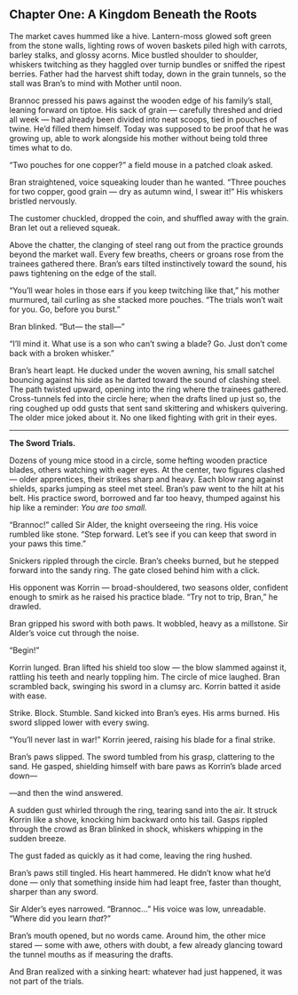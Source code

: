 ## Chapter One: A Kingdom Beneath the Roots

The market caves hummed like a hive. Lantern-moss glowed soft green from the stone walls, lighting rows of woven baskets piled high with carrots, barley stalks, and glossy acorns. Mice bustled shoulder to shoulder, whiskers twitching as they haggled over turnip bundles or sniffed the ripest berries. Father had the harvest shift today, down in the grain tunnels, so the stall was Bran’s to mind with Mother until noon.

Brannoc pressed his paws against the wooden edge of his family’s stall, leaning forward on tiptoe. His sack of grain — carefully threshed and dried all week — had already been divided into neat scoops, tied in pouches of twine. He’d filled them himself. Today was supposed to be proof that he was growing up, able to work alongside his mother without being told three times what to do.

“Two pouches for one copper?” a field mouse in a patched cloak asked.

Bran straightened, voice squeaking louder than he wanted. “Three pouches for two copper, good grain — dry as autumn wind, I swear it!” His whiskers bristled nervously.

The customer chuckled, dropped the coin, and shuffled away with the grain. Bran let out a relieved squeak.

Above the chatter, the clanging of steel rang out from the practice grounds beyond the market wall. Every few breaths, cheers or groans rose from the trainees gathered there. Bran’s ears tilted instinctively toward the sound, his paws tightening on the edge of the stall.

“You’ll wear holes in those ears if you keep twitching like that,” his mother murmured, tail curling as she stacked more pouches. “The trials won’t wait for you. Go, before you burst.”

Bran blinked. “But— the stall—”

“I’ll mind it. What use is a son who can’t swing a blade? Go. Just don’t come back with a broken whisker.”

Bran’s heart leapt. He ducked under the woven awning, his small satchel bouncing against his side as he darted toward the sound of clashing steel. The path twisted upward, opening into the ring where the trainees gathered. Cross-tunnels fed into the circle here; when the drafts lined up just so, the ring coughed up odd gusts that sent sand skittering and whiskers quivering. The older mice joked about it. No one liked fighting with grit in their eyes.

---

**The Sword Trials.**

Dozens of young mice stood in a circle, some hefting wooden practice blades, others watching with eager eyes. At the center, two figures clashed — older apprentices, their strikes sharp and heavy. Each blow rang against shields, sparks jumping as steel met steel. Bran’s paw went to the hilt at his belt. His practice sword, borrowed and far too heavy, thumped against his hip like a reminder: *You are too small.*

“Brannoc!” called Sir Alder, the knight overseeing the ring. His voice rumbled like stone. “Step forward. Let’s see if you can keep that sword in your paws this time.”

Snickers rippled through the circle. Bran’s cheeks burned, but he stepped forward into the sandy ring. The gate closed behind him with a click.

His opponent was Korrin — broad-shouldered, two seasons older, confident enough to smirk as he raised his practice blade. “Try not to trip, Bran,” he drawled.

Bran gripped his sword with both paws. It wobbled, heavy as a millstone. Sir Alder’s voice cut through the noise.

“Begin!”

Korrin lunged. Bran lifted his shield too slow — the blow slammed against it, rattling his teeth and nearly toppling him. The circle of mice laughed. Bran scrambled back, swinging his sword in a clumsy arc. Korrin batted it aside with ease.

Strike. Block. Stumble. Sand kicked into Bran’s eyes. His arms burned. His sword slipped lower with every swing.

“You’ll never last in war!” Korrin jeered, raising his blade for a final strike.

Bran’s paws slipped. The sword tumbled from his grasp, clattering to the sand. He gasped, shielding himself with bare paws as Korrin’s blade arced down—

—and then the wind answered.

A sudden gust whirled through the ring, tearing sand into the air. It struck Korrin like a shove, knocking him backward onto his tail. Gasps rippled through the crowd as Bran blinked in shock, whiskers whipping in the sudden breeze.

The gust faded as quickly as it had come, leaving the ring hushed.

Bran’s paws still tingled. His heart hammered. He didn’t know what he’d done — only that something inside him had leapt free, faster than thought, sharper than any sword.

Sir Alder’s eyes narrowed. “Brannoc…” His voice was low, unreadable. “Where did you learn *that*?”

Bran’s mouth opened, but no words came. Around him, the other mice stared — some with awe, others with doubt, a few already glancing toward the tunnel mouths as if measuring the drafts.

And Bran realized with a sinking heart: whatever had just happened, it was not part of the trials.
